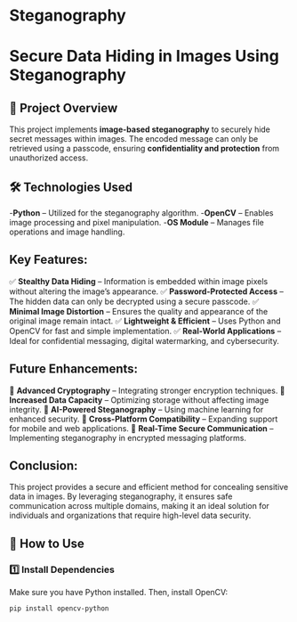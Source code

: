 # Steganography
# Secure Data Hiding in Images Using Steganography  

## 📌 Project Overview  
This project implements **image-based steganography** to securely hide secret messages within images. The encoded message can only be retrieved using a passcode, ensuring **confidentiality and protection** from unauthorized access.  

## 🛠️ Technologies Used  
-**Python** – Utilized for the steganography algorithm.
-**OpenCV** – Enables image processing and pixel manipulation.
-**OS Module** – Manages file operations and image handling.

 ## Key Features:
✅ **Stealthy Data Hiding** – Information is embedded within image pixels without altering the image’s appearance.
✅ **Password-Protected Access** – The hidden data can only be decrypted using a secure passcode.
✅ **Minimal Image Distortion** – Ensures the quality and appearance of the original image remain intact.
✅ **Lightweight & Efficient** – Uses Python and OpenCV for fast and simple implementation.
✅ **Real-World Applications** – Ideal for confidential messaging, digital watermarking, and cybersecurity. 

 ## Future Enhancements:
🔹 **Advanced Cryptography** – Integrating stronger encryption techniques.
🔹 **Increased Data Capacity** – Optimizing storage without affecting image integrity.
🔹 **AI-Powered Steganography** – Using machine learning for enhanced security.
🔹 **Cross-Platform Compatibility** – Expanding support for mobile and web applications.
🔹 **Real-Time Secure Communication** – Implementing steganography in encrypted messaging platforms.

## Conclusion:
This project provides a secure and efficient method for concealing sensitive data in images. By leveraging steganography, it ensures safe communication across multiple domains, making it an ideal solution for individuals and organizations that require high-level data security. 

## 🔧 How to Use  
### 1️⃣ Install Dependencies  
Make sure you have Python installed. Then, install OpenCV:  
```bash
pip install opencv-python
